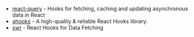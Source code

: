- [react-query](https://github.com/tannerlinsley/react-query) - Hooks for fetching, caching and updating asynchronous data in React
- [ahooks](https://github.com/alibaba/hooks) - A high-quality & reliable React Hooks library.
- [swr](https://github.com/vercel/swr) - React Hooks for Data Fetching
